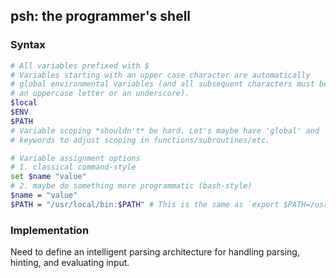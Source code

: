 ## psh: the programmer's shell

### Syntax

```bash
# All variables prefixed with $
# Variables starting with an upper case character are automatically
# global environmental variables (and all subsequent characters must be
# an uppercase letter or an underscore).
$local
$ENV
$PATH
# Variable scoping *shouldn't* be hard. Let's maybe have 'global' and 'local'
# keywords to adjust scoping in functions/subroutines/etc.

# Variable assignment options
# 1. classical command-style
set $name "value"
# 2. maybe do something more programmatic (bash-style)
$name = "value"
$PATH = "/usr/local/bin:$PATH" # This is the same as `export $PATH=/usr/local/bin:$PATH` in bash
```

### Implementation

Need to define an intelligent parsing architecture for handling parsing, hinting, and evaluating input.

